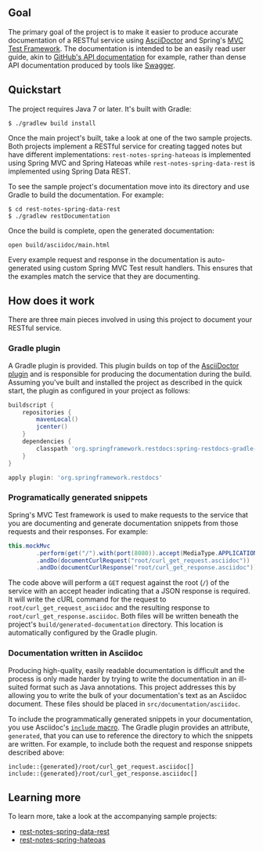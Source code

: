 ## Goal

The primary goal of the project is to make it easier to produce accurate documentation
of a RESTful service using [AsciiDoctor][1] and Spring's [MVC Test Framework][2]. The
documentation is intended to be an easily read user guide, akin to [GitHub's API
documentation][3] for example, rather than dense API documentation produced by tools
like [Swagger][4].

## Quickstart

The project requires Java 7 or later. It's built with Gradle:

```
$ ./gradlew build install
```

Once the main project's built, take a look at one of the two sample projects. Both
projects implement a RESTful service for creating tagged notes but have different
implementations: `rest-notes-spring-hateoas` is implemented using Spring MVC and Spring
Hateoas while `rest-notes-spring-data-rest` is implemented using Spring Data REST.

To see the sample project's documentation move into its directory and use Gradle to
build the documentation. For example:

```
$ cd rest-notes-spring-data-rest
$ ./gradlew restDocumentation
```

Once the build is complete, open the generated documentation:

```
open build/asciidoc/main.html
```

Every example request and response in the documentation is auto-generated using custom
Spring MVC Test result handlers. This ensures that the examples match the service that
they are documenting.

## How does it work

There are three main pieces involved in using this project to document your RESTful
service.

### Gradle plugin

A Gradle plugin is provided. This plugin builds on top of the [AsciiDoctor plugin][5]
and is responsible for producing the documentation during the build. Assuming you've
built and installed the project as described in the quick start, the plugin as
configured in your project as follows:

```groovy
buildscript {
	repositories {
		mavenLocal()
		jcenter()
	}
	dependencies {
		classpath 'org.springframework.restdocs:spring-restdocs-gradle-plugin:0.1.0.BUILD-SNAPSHOT'
	}
}

apply plugin: 'org.springframework.restdocs'
```

### Programatically generated snippets

Spring's MVC Test framework is used to make requests to the service that you are
documenting and generate documentation snippets from those requests and their responses.
For example:

```java
this.mockMvc
		.perform(get("/").with(port(8080)).accept(MediaType.APPLICATION_JSON))
		.andDo(documentCurlRequest("root/curl_get_request.asciidoc"))
		.andDo(documentCurlResponse("root/curl_get_response.asciidoc"));
```

The code above will perform a `GET` request against the root (`/`) of the service with
an accept header indicating that a JSON response is required. It will write the cURL
command for the request to `root/curl_get_request_asciidoc` and the resulting response
to `root/curl_get_response.asciidoc`. Both files will be written beneath the project's
`build/generated-documentation` directory. This location is automatically configured
by the Gradle plugin.

### Documentation written in Asciidoc

Producing high-quality, easily readable documentation is difficult and the process is
only made harder by trying to write the documentation in an ill-suited format such as
Java annotations. This project addresses this by allowing you to write the bulk of
your documentation's text as an Asciidoc document. These files should be placed in
`src/documentation/asciidoc`.

To include the programmatically generated snippets in your documentation, you use
Asciidoc's [`include` macro][6]. The Gradle plugin provides an attribute, `generated`,
that you can use to reference the directory to which the snippets are written. For
example, to include both the request and response snippets described above:

```
include::{generated}/root/curl_get_request.asciidoc[]
include::{generated}/root/curl_get_response.asciidoc[]
```

## Learning more

To learn more, take a look at the accompanying sample projects:

 - [rest-notes-spring-data-rest][7]
 - [rest-notes-spring-hateoas][8]


[1]: http://asciidoctor.org
[2]: http://docs.spring.io/spring-framework/docs/4.0.7.RELEASE/spring-framework-reference/html/testing.html#spring-mvc-test-framework
[3]: https://developer.github.com/v3/
[4]: http://swagger.io
[5]: http://plugins.gradle.org/plugin/org.asciidoctor.gradle.asciidoctor
[6]: http://www.methods.co.nz/asciidoc/userguide.html#_system_macros
[7]: rest-notes-spring-data-rest
[8]: rest-notes-spring-hateoas